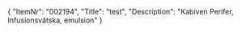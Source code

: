 {
  "ItemNr": "002194",
  "Title": "test",
  "Description": "Kabiven Perifer, Infusionsvätska, emulsion"
}